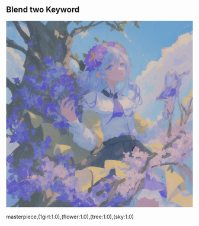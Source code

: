 
## Blend two Keyword 

![image](https://github.com/2021CGR/Ai_ProJect_2025_01/blob/main/Prompt/00000-947320804.png?raw=true)

masterpiece,(1girl:1.0),(flower:1.0),(tree:1.0),(sky:1.0)